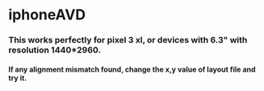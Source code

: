 # iphoneAVD
### This works perfectly for pixel 3 xl, or devices with 6.3" with resolution 1440*2960.
#### If any alignment mismatch found, change the x,y value of layout file and try it.
